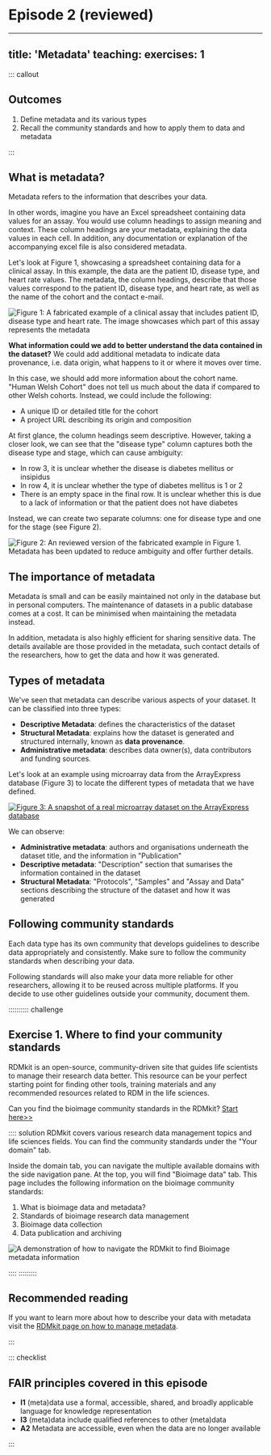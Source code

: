# Episode 2 (reviewed)

---
title: 'Metadata'
teaching: 
exercises: 1
---

::: callout
## Outcomes
1. Define metadata and its various types
1. Recall the community standards and how to apply them to data and metadata

:::

## What is metadata?
Metadata refers to the information that describes your data.

In other words, imagine you have an Excel spreadsheet containing data values for an assay. You would use column headings to assign meaning and context. These column headings are your metadata, explaining the data values in each cell. In addition, any documentation or explanation of the accompanying excel file is also considered metadata.

Let's look at Figure 1, showcasing a spreadsheet containing data for a clinical assay. In this example, the data are the patient ID, disease type, and heart rate values. The metadata, the column headings, describe that those values correspond to the patient ID, disease type, and heart rate, as well as the name of the cohort and the contact e-mail.

![Figure 1: A fabricated example of a clinical assay that includes patient ID, disease type and heart rate. The image showcases which part of this assay represents the metadata](https://i.imgur.com/ldWrS5L.png)


**What information could we add to better understand the data contained in the dataset?**
We could add additional metadata to indicate data provenance, i.e. data origin, what happens to it or where it moves over time.

In this case, we should add more information about the cohort name. "Human Welsh Cohort" does not tell us much about the data if compared to other Welsh cohorts. Instead, we could include the following:
- A unique ID or detailed title for the cohort
- A project URL describing its origin and composition

At first glance, the column headings seem descriptive. However, taking a closer look, we can see that the "disease type" column captures both the disease type and stage, which can cause ambiguity:
- In row 3, it is unclear whether the disease is diabetes mellitus or insipidus
- In row 4, it is unclear whether the type of diabetes mellitus is 1 or 2
- There is an empty space in the final row. It is unclear whether this is due to a lack of information or that the patient does not have diabetes

Instead, we can create two separate columns: one for disease type and one for the stage (see Figure 2).

![Figure 2: An reviewed version of the fabricated example in Figure 1. Metadata has been updated to reduce ambiguity and offer further details.](https://i.imgur.com/d94Xckq.png)


## The importance of metadata
Metadata is small and can be easily maintained not only in the database but in personal computers. The maintenance of datasets in a public database comes at a cost. It can be minimised when maintaining the metadata instead.

In addition, metadata is also highly efficient for sharing sensitive data. The details available are those provided in the metadata, such contact details of the researchers, how to get the data and how it was generated.

## Types of metadata
We've seen that metadata can describe various aspects of your dataset. It can be classified into three types:
- **Descriptive Metadata**: defines the characteristics of the dataset
- **Structural Metadata**: explains how the dataset is generated and structured internally, known as **data provenance**.
- **Administrative metadata**: describes data owner(s), data contributors and funding sources.

Let's look at an example using microarray data from the ArrayExpress database (Figure 3) to locate the different types of metadata that we have defined.

[![Figure 3: A snapshot of a real microarray dataset on the ArrayExpress database](https://i.imgur.com/igdEmOu.png)](https://www.ebi.ac.uk/biostudies/arrayexpress/studies/E-MTAB-7933)

We can observe:
- **Administrative metadata**: authors and organisations underneath the dataset title, and the information in "Publication"
- **Descriptive metadata**: "Description" section that sumarises the information contained in the dataset
- **Structural Metadata**: "Protocols", "Samples" and "Assay and Data" sections describing the structure of the dataset and how it was generated



## Following community standards
Each data type has its own community that develops guidelines to describe data appropriately and consistently. Make sure to follow the community standards when describing your data.

Following standards will also make your data more reliable for other researchers, allowing it to be reused across multiple platforms. If you decide to use other guidelines outside your community, document them. 


:::::::::: challenge
## Exercise 1. Where to find your community standards
RDMkit is an open-source, community-driven site that guides life scientists to manage their research data better. This resource can be your perfect starting point for finding other tools, training materials and any recommended resources related to RDM in the life sciences.

Can you find the bioimage community standards in the RDMkit?
[Start here>>](https://rdmkit.elixir-europe.org/)

:::: solution
RDMkit covers various research data management topics and life sciences fields. You can find the community standards under the "Your domain" tab.

Inside the domain tab, you can navigate the multiple available domains with the side navigation pane. At the top, you will find "Bioimage data" tab. This page includes the following information on the bioimage community standards:
1. What is bioimage data and metadata?
1. Standards of bioimage research data management
1. Bioimage data collection
1. Data publication and archiving

![A demonstration of how to navigate the RDMkit to find Bioimage metadata information](https://i.imgur.com/kXl80Rm.gif)

::::
:::::::::

## Recommended reading
If you want to learn more about how to describe your data with metadata visit the [RDMkit page on how to manage metadata](https://rdmkit.elixir-europe.org/metadata_management.html).


:::

::: checklist
## FAIR principles covered in this episode
- **I1**  (meta)data use a formal, accessible, shared, and broadly applicable language for knowledge representation 
- **I3**  (meta)data include qualified references to other (meta)data 
- **A2** Metadata are accessible, even when the data are no longer available

:::
